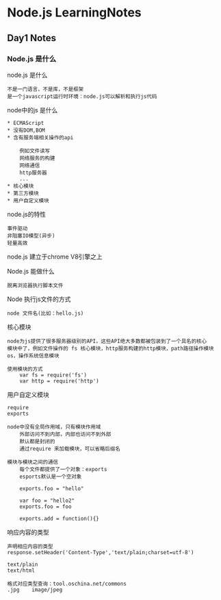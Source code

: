 # Node.js LearningNotes
## Day1 Notes

### Node.js 是什么

node.js 是什么
		
	不是一门语言，不是库，不是框架
	是一个javascript运行时环境：node.js可以解析和执行js代码
	
node中的js 是什么
	
	* ECMAScript
	* 没有DOM,BOM
	* 含有服务端相关操作的api
		
		例如文件读写
		网络服务的构建
		网络通信
		http服务器
		...
	* 核心模块
	* 第三方模块
	* 用户自定义模块
		
node.js的特性
	
	事件驱动
	非阻塞IO模型(异步)
	轻量高效

node.js 建立于chrome V8引擎之上	
	
Node.js 能做什么
	
	脱离浏览器执行脚本文件

Node 执行js文件的方式

	node 文件名(比如：hello.js)

核心模块
	
	node为js提供了很多服务器级别的API，这些API绝大多数都被包装到了一个具名的核心
	模块中了，例如文件操作的 fs 核心模块，http服务构建的http模块，path路径操作模块
	os，操作系统信息模块
	
	使用模块的方式
		var fs = require('fs')
		var http = require('http')

用户自定义模块
	
	require
	exports
	
	node中没有全局作用域，只有模块作用域
		外部访问不到内部，内部也访问不到外部
		默认都是封闭的
		通过require 来加载模块，可以省略后缀名
		
	模块与模块之间的通信
		每个文件都提供了一个对象：exports
		esports默认是一个空对象
		
		exports.foo = "hello"
		
		var foo = "hello2"
		exports.foo = foo
		
		exports.add = function(){}

响应内容的类型
	
	声明相应内容的类型
	response.setHeader('Content-Type','text/plain;charset=utf-8')
	
	text/plain
	text/html
	
	格式对应类型查询：tool.oschina.net/commons
	.jpg	image/jpeg
	
	
	